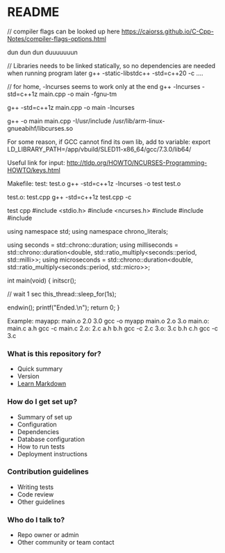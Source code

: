 # README #

// compiler flags can be looked up here
https://caiorss.github.io/C-Cpp-Notes/compiler-flags-options.html

dun dun dun duuuuuuun

// Libraries needs to be linked statically, so no dependencies are needed when running program later
g++ -static-libstdc++ -std=c++20 -c ....

// for home, -lncurses seems to work only at the end
g++ -lncurses -std=c++1z main.cpp -o main -fgnu-tm

g++  -std=c++1z main.cpp -o main -lncurses

g++ -o main main.cpp -I/usr/include /usr/lib/arm-linux-gnueabihf/libcurses.so

For some reason, if GCC cannot find its own lib, add to variable:
export LD_LIBRARY_PATH=/app/vbuild/SLED11-x86_64/gcc/7.3.0/lib64/

Useful link for input:
http://tldp.org/HOWTO/NCURSES-Programming-HOWTO/keys.html

Makefile:
test: test.o
	g++ -std=c++1z -lncurses -o test test.o

test.o: test.cpp
	g++ -std=c++1z test.cpp -c
	
test cpp
#include <stdio.h>
#include <ncurses.h>
#include <chrono>
#include <ratio>
#include <thread>

using namespace std;
using namespace chrono_literals;

using seconds      = std::chrono::duration<double>;
using milliseconds = std::chrono::duration<double, std::ratio_multiply<seconds::period, std::milli>>;
using microseconds = std::chrono::duration<double, std::ratio_multiply<seconds::period, std::micro>>;

int main(void)
{
  initscr();

  // wait 1 sec
  this_thread::sleep_for(1s);

  endwin();
  printf("Ended.\n");
  return 0;
}
	
Example:
mayapp: main.o 2.0 3.0
	gcc -o myapp main.o 2.o 3.o
main.o: main.c a.h
	gcc -c main.c
2.o: 2.c a.h b.h
	gcc -c 2.c
3.o: 3.c b.h c.h
	gcc -c 3.c
	
### What is this repository for? ###

* Quick summary
* Version
* [Learn Markdown](https://bitbucket.org/tutorials/markdowndemo)

### How do I get set up? ###

* Summary of set up
* Configuration
* Dependencies
* Database configuration
* How to run tests
* Deployment instructions

### Contribution guidelines ###

* Writing tests
* Code review
* Other guidelines

### Who do I talk to? ###

* Repo owner or admin
* Other community or team contact
